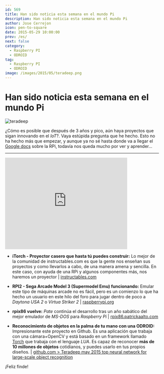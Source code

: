 ```yaml
---
id: 569
title: Han sido noticia esta semana en el mundo Pi
description: Han sido noticia esta semana en el mundo Pi
author: Jose Cerrejon
icon: pen-to-square
date: 2015-05-29 10:00:00
prev: /es/
next: false
category:
  - Raspberry PI
  - ODROID
tag:
  - Raspberry PI
  - ODROID
image: /images/2015/05/teradeep.png
---
```


# Han sido noticia esta semana en el mundo Pi

![teradeep](/images/2015/05/teradeep.png)

¿Cómo es posible que después de 3 años y pico, aún haya proyectos que sigan innovando en el *IoT*?. Vaya estúpida pregunta que he hecho. Esto no ha hecho más que empezar, y aunque ya no sé hasta donde va a llegar el [Google docs](http://goo.gl/Iwhbq) sobre la RPi, todavía nos queda mucho por ver y aprender...

- - -
<iframe width="400" height="300" src="https://www.youtube.com/embed/_wXHR-lad-Q?rel=0&amp;controls=0" frameborder="0" allowfullscreen></iframe>

* **iTorch - Proyector casero que hasta tú puedes construir:** Lo mejor de la comunidad de instructables.com es que la gente nos enseñan sus proyectos y como llevarlos a cabo, de una manera amena y sencilla. En este caso, con ayuda de una RPi y algunos componentes más, nos haremos un proyector | [instructables.com](http://www.instructables.com/id/iTorch-raspberry-pi-flashlight-projector/?ALLSTEPS)

* **RPI2 - Sega Arcade Model 3 (Supermodel Emu) funcionando:** Emular este tipo de máquinas arcade no es fácil, pero es un comienzo lo que ha hecho un usuario en este hilo del foro para jugar dentro de poco a  *Daytona USA 2* o *Virtua Striker 2* | [raspberrypi.org](https://www.raspberrypi.org/forums/viewtopic.php?f=78&t=111384)

* **rpix86 vuelve:** *Pate* continúa el desarrollo tras un año sabático del mejor emulador de *MS-DOS* para *Raspberry Pi* | [rpix86.patrickaalto.com](http://rpix86.patrickaalto.com/rblog.html)

* **Reconocimiento de objetos en la palma de tu mano con una ODROID:** Impresionante este proyecto en Github. Es una aplicación que trabaja con una cámara+OpenCV y está basado en un framework llamado [Torch](http://torch.ch/) que trabaja con el lenguaje *LUA*. Es capaz de reconocer **más de 10 millones de objetos** cotidianos, y puedes usarlo en tus propios diseños. | [github.com > Teradeep may 2015 top neural network for large-scale object recognition](https://github.com/teradeep/demo-apps)

¡Feliz finde!


